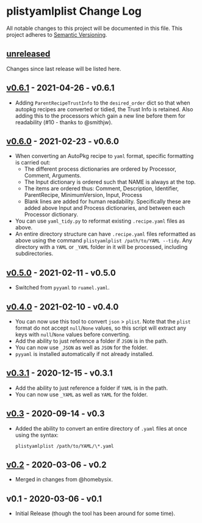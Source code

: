 # plistyamlplist Change Log

All notable changes to this project will be documented in this file. This project adheres to [Semantic Versioning](http://semver.org/).

## [unreleased]

Changes since last release will be listed here.

## [v0.6.1] - 2021-04-26 - v0.6.1

- Adding `ParentRecipeTrustInfo` to the `desired_order` dict so that when autopkg recipes are converted or tidied, the Trust Info is retained. Also adding this to the processors which gain a new line before them for readability (#10 - thanks to @smithjw).

## [v0.6.0] - 2021-02-23 - v0.6.0

- When converting an AutoPkg recipe to `yaml` format, specific formatting is carried out:
  - The different process dictionaries are ordered by Processor, Comment, Arguments.
  - The Input dictionary is ordered such that NAME is always at the top.
  - The items are ordered thus: Comment, Description, Identifier, ParentRecipe, MinimumVersion, Input, Process
  - Blank lines are added for human readability. Specifically these are added above Input and Process dictionaries, and between each Processor dictionary.
- You can use `yaml_tidy.py` to reformat existing `.recipe.yaml` files as above.
- An entire directory structure can have `.recipe.yaml` files reformatted as above using the command `plistyamlplist /path/to/YAML --tidy`. Any directory with a `YAML` or `_YAML` folder in it will be processed, including subdirectories.

## [v0.5.0] - 2021-02-11 - v0.5.0

- Switched from `pyyaml` to `ruamel.yaml`.

## [v0.4.0] - 2021-02-10 - v0.4.0

- You can now use this tool to convert `json` > `plist`. Note that the `plist` format do not accept `null`/`None` values, so this script will extract any keys with `null`/`None` values before converting.
- Add the ability to just reference a folder if `JSON` is in the path.
- You can now use `_JSON` as well as `JSON` for the folder.
- `pyyaml` is installed automatically if not already installed.

## [v0.3.1] - 2020-12-15 - v0.3.1

- Add the ability to just reference a folder if `YAML` is in the path.
- You can now use `_YAML` as well as `YAML` for the folder.

## [v0.3] - 2020-09-14 - v0.3

- Added the ability to convert an entire directory of `.yaml` files at once using the syntax:

  ```
  plistyamlplist /path/to/YAML/\*.yaml
  ```

## [v0.2] - 2020-03-06 - v0.2

- Merged in changes from @homebysix.

## v0.1 - 2020-03-06 - v0.1

- Initial Release (though the tool has been around for some time).

[unreleased]: https://github.com/grahampugh/plist-yaml-plist/compare/v0.6.1...HEAD
[v0.6.1]: https://github.com/grahampugh/plist-yaml-plist/compare/v0.6.0...v0.6.1
[v0.6.0]: https://github.com/grahampugh/plist-yaml-plist/compare/v0.5.0...v0.6.0
[v0.5.0]: https://github.com/grahampugh/plist-yaml-plist/compare/v0.4.0...v0.5.0
[v0.4.0]: https://github.com/grahampugh/plist-yaml-plist/compare/v0.3.1...v0.4.0
[v0.3.1]: https://github.com/grahampugh/plist-yaml-plist/compare/v0.3...v0.3.1
[v0.3]: https://github.com/grahampugh/plist-yaml-plist/compare/v0.2...v0.3
[v0.2]: https://github.com/grahampugh/plist-yaml-plist/compare/v0.1...v0.2
